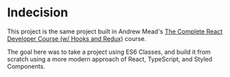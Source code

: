 # Indecision

This project is the same project built in Andrew Mead's [The Complete React Developer Course (w/ Hooks and Redux)](https://www.udemy.com/course/react-2nd-edition/) course.

The goal here was to take a project using ES6 Classes, and build it from scratch using a more modern approach of React, TypeScript, and Styled Components.
